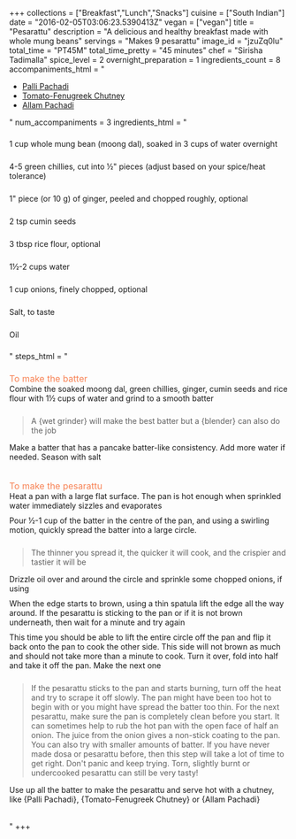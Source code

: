 +++
collections = ["Breakfast","Lunch","Snacks"]
cuisine = ["South Indian"]
date = "2016-02-05T03:06:23.5390413Z"
vegan = ["vegan"]
title = "Pesarattu"
description = "A delicious and healthy breakfast made with whole mung beans"
servings = "Makes 9 pesarattu"
image_id = "jzuZq0lu"
total_time = "PT45M"
total_time_pretty = "45 minutes"
chef = "Sirisha Tadimalla"
spice_level = 2
overnight_preparation = 1
ingredients_count = 8
accompaniments_html = "<ul><li><a href = '../1gyEBtc2/'>Palli Pachadi</a></li><li><a href = '../3KI_TlXv/'>Tomato-Fenugreek Chutney</a></li><li><a href = '../9ZUhjFR0/'>Allam Pachadi</a></li></ul>"
num_accompaniments = 3
ingredients_html = "<ul style='padding-left: 0; list-style: none;'><li itemprop='recipeIngredient' style='margin: 8px 0px;padding: 8px 0px;'>1 cup whole mung bean (moong dal), soaked in 3 cups of water overnight</li><li itemprop='recipeIngredient' style='margin: 8px 0px;padding: 8px 0px;'>4-5 green chillies, cut into ½\" pieces (adjust based on your spice/heat tolerance)</li><li itemprop='recipeIngredient' style='margin: 8px 0px;padding: 8px 0px;'>1\" piece (or 10 g) of ginger, peeled and chopped roughly, optional</li><li itemprop='recipeIngredient' style='margin: 8px 0px;padding: 8px 0px;'>2 tsp cumin seeds</li><li itemprop='recipeIngredient' style='margin: 8px 0px;padding: 8px 0px;'>3 tbsp rice flour, optional</li><li itemprop='recipeIngredient' style='margin: 8px 0px;padding: 8px 0px;'>1½-2 cups water</li><li itemprop='recipeIngredient' style='margin: 8px 0px;padding: 8px 0px;'>1 cup onions, finely chopped, optional</li><li itemprop='recipeIngredient' style='margin: 8px 0px;padding: 8px 0px;'>Salt, to taste</li><li itemprop='recipeIngredient' style='margin: 8px 0px;padding: 8px 0px;'>Oil</li></ul>"
steps_html = "<ol style='list-style: none inside; padding-left: 0px;'><li style='list-style: none; margin: 8px 0px;padding: 8px 0px;'><span style='font-size: medium; color: #f78153;'>To make the batter</span><ol style='list-style: none inside; padding-left: 0px;'><li style='padding-bottom: 10px;'><i class='step-track-icon fa fa-square-o'></i><span class='step-text' itemprop='recipeInstructions'>Combine the soaked moong dal, green chillies, ginger, cumin seeds and rice flour with 1½ cups of water and grind to a smooth batter</span></li><blockquote>A {wet grinder} will make the best batter but a {blender} can also do the job</blockquote><li style='padding-bottom: 10px;'><i class='step-track-icon fa fa-square-o'></i><span class='step-text' itemprop='recipeInstructions'>Make a batter that has a pancake batter-like consistency. Add more water if needed. Season with salt</span></li></ol></li><li style='list-style: none; margin: 8px 0px;padding: 8px 0px;'><span style='font-size: medium; color: #f78153;'>To make the pesarattu</span><ol style='list-style: none inside; padding-left: 0px;'><li style='padding-bottom: 10px;'><i class='step-track-icon fa fa-square-o'></i><span class='step-text' itemprop='recipeInstructions'>Heat a pan with a large flat surface. The pan is hot enough when sprinkled water immediately sizzles and evaporates</span></li><li style='padding-bottom: 10px;'><i class='step-track-icon fa fa-square-o'></i><span class='step-text' itemprop='recipeInstructions'>Pour ½-1 cup of the batter in the centre of the pan, and using a swirling motion, quickly spread the batter into a large circle. </span></li><blockquote>The thinner you spread it, the quicker it will cook, and the crispier and tastier it will be</blockquote><li style='padding-bottom: 10px;'><i class='step-track-icon fa fa-square-o'></i><span class='step-text' itemprop='recipeInstructions'>Drizzle oil over and around the circle and sprinkle some chopped onions, if using</span></li><li style='padding-bottom: 10px;'><i class='step-track-icon fa fa-square-o'></i><span class='step-text' itemprop='recipeInstructions'>When the edge starts to brown, using a thin spatula lift the edge all the way around. If the pesarattu is sticking to the pan or if it is not brown underneath, then wait for a minute and try again</span></li><li style='padding-bottom: 10px;'><i class='step-track-icon fa fa-square-o'></i><span class='step-text' itemprop='recipeInstructions'>This time you should be able to lift the entire circle off the pan and flip it back onto the pan to cook the other side. This side will not brown as much and should not take more than a minute to cook. Turn it over, fold into half and take it off the pan. Make the next one </span></li><blockquote>If the pesarattu sticks to the pan and starts burning, turn off the heat and try to scrape it off slowly. The pan might have been too hot to begin with or you might have spread the batter too thin. For the next pesarattu, make sure the pan is completely clean before you start. It can sometimes help to rub the hot pan with the open face of half an onion. The juice from the onion gives a non-stick coating to the pan. You can also try with smaller amounts of batter. If you have never made dosa or pesarattu before, then this step will take a lot of time to get right. Don't panic and keep trying. Torn, slightly burnt or undercooked pesarattu can still be very tasty!</blockquote><li style='padding-bottom: 10px;'><i class='step-track-icon fa fa-square-o'></i><span class='step-text' itemprop='recipeInstructions'>Use up all the batter to make the pesarattu and serve hot with a chutney, like {Palli Pachadi}, {Tomato-Fenugreek Chutney} or {Allam Pachadi}</span></li></ol></li></ol>"
+++
